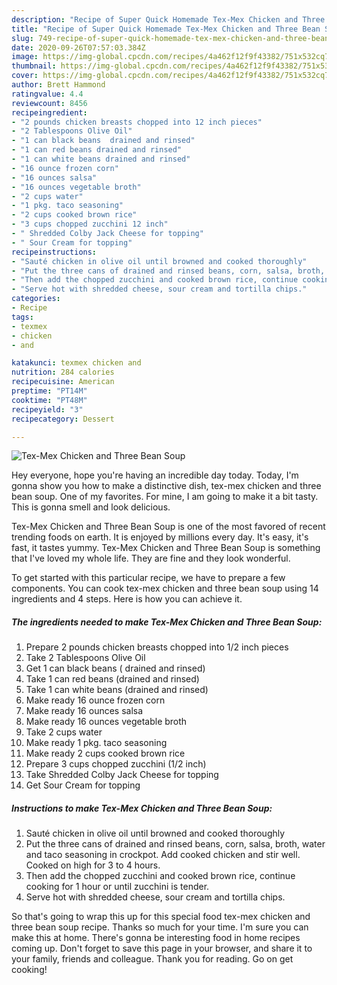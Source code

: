 ```yaml
---
description: "Recipe of Super Quick Homemade Tex-Mex Chicken and Three Bean Soup"
title: "Recipe of Super Quick Homemade Tex-Mex Chicken and Three Bean Soup"
slug: 749-recipe-of-super-quick-homemade-tex-mex-chicken-and-three-bean-soup
date: 2020-09-26T07:57:03.384Z
image: https://img-global.cpcdn.com/recipes/4a462f12f9f43382/751x532cq70/tex-mex-chicken-and-three-bean-soup-recipe-main-photo.jpg
thumbnail: https://img-global.cpcdn.com/recipes/4a462f12f9f43382/751x532cq70/tex-mex-chicken-and-three-bean-soup-recipe-main-photo.jpg
cover: https://img-global.cpcdn.com/recipes/4a462f12f9f43382/751x532cq70/tex-mex-chicken-and-three-bean-soup-recipe-main-photo.jpg
author: Brett Hammond
ratingvalue: 4.4
reviewcount: 8456
recipeingredient:
- "2 pounds chicken breasts chopped into 12 inch pieces"
- "2 Tablespoons Olive Oil"
- "1 can black beans  drained and rinsed"
- "1 can red beans drained and rinsed"
- "1 can white beans drained and rinsed"
- "16 ounce frozen corn"
- "16 ounces salsa"
- "16 ounces vegetable broth"
- "2 cups water"
- "1 pkg. taco seasoning"
- "2 cups cooked brown rice"
- "3 cups chopped zucchini 12 inch"
- " Shredded Colby Jack Cheese for topping"
- " Sour Cream for topping"
recipeinstructions:
- "Sauté chicken in olive oil until browned and cooked thoroughly"
- "Put the three cans of drained and rinsed beans, corn, salsa, broth, water and taco seasoning in crockpot. Add cooked chicken and stir well. Cooked on high for 3 to 4 hours."
- "Then add the chopped zucchini and cooked brown rice, continue cooking for 1 hour or until zucchini is tender."
- "Serve hot with shredded cheese, sour cream and tortilla chips."
categories:
- Recipe
tags:
- texmex
- chicken
- and

katakunci: texmex chicken and 
nutrition: 284 calories
recipecuisine: American
preptime: "PT14M"
cooktime: "PT48M"
recipeyield: "3"
recipecategory: Dessert

---
```



![Tex-Mex Chicken and Three Bean Soup](https://img-global.cpcdn.com/recipes/4a462f12f9f43382/751x532cq70/tex-mex-chicken-and-three-bean-soup-recipe-main-photo.jpg)

Hey everyone, hope you're having an incredible day today. Today, I'm gonna show you how to make a distinctive dish, tex-mex chicken and three bean soup. One of my favorites. For mine, I am going to make it a bit tasty. This is gonna smell and look delicious.



Tex-Mex Chicken and Three Bean Soup is one of the most favored of recent trending foods on earth. It is enjoyed by millions every day. It's easy, it's fast, it tastes yummy. Tex-Mex Chicken and Three Bean Soup is something that I've loved my whole life. They are fine and they look wonderful.


To get started with this particular recipe, we have to prepare a few components. You can cook tex-mex chicken and three bean soup using 14 ingredients and 4 steps. Here is how you can achieve it.

<!--inarticleads1-->

##### The ingredients needed to make Tex-Mex Chicken and Three Bean Soup:

1. Prepare 2 pounds chicken breasts chopped into 1/2 inch pieces
1. Take 2 Tablespoons Olive Oil
1. Get 1 can black beans ( drained and rinsed)
1. Take 1 can red beans (drained and rinsed)
1. Take 1 can white beans (drained and rinsed)
1. Make ready 16 ounce frozen corn
1. Make ready 16 ounces salsa
1. Make ready 16 ounces vegetable broth
1. Take 2 cups water
1. Make ready 1 pkg. taco seasoning
1. Make ready 2 cups cooked brown rice
1. Prepare 3 cups chopped zucchini (1/2 inch)
1. Take  Shredded Colby Jack Cheese for topping
1. Get  Sour Cream for topping




<!--inarticleads2-->

##### Instructions to make Tex-Mex Chicken and Three Bean Soup:

1. Sauté chicken in olive oil until browned and cooked thoroughly
1. Put the three cans of drained and rinsed beans, corn, salsa, broth, water and taco seasoning in crockpot. Add cooked chicken and stir well. Cooked on high for 3 to 4 hours.
1. Then add the chopped zucchini and cooked brown rice, continue cooking for 1 hour or until zucchini is tender.
1. Serve hot with shredded cheese, sour cream and tortilla chips.




So that's going to wrap this up for this special food tex-mex chicken and three bean soup recipe. Thanks so much for your time. I'm sure you can make this at home. There's gonna be interesting food in home recipes coming up. Don't forget to save this page in your browser, and share it to your family, friends and colleague. Thank you for reading. Go on get cooking!
